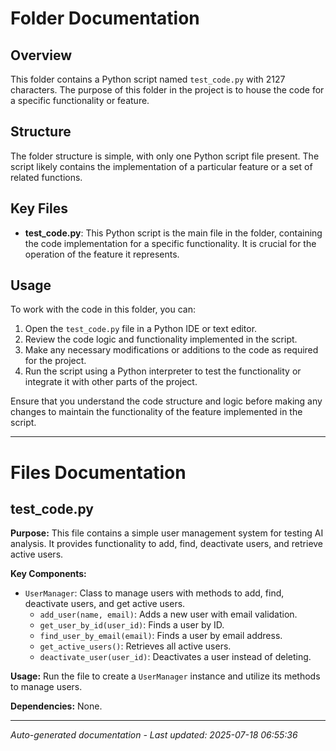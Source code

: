 # Folder Documentation

## Overview
This folder contains a Python script named `test_code.py` with 2127 characters. The purpose of this folder in the project is to house the code for a specific functionality or feature.

## Structure
The folder structure is simple, with only one Python script file present. The script likely contains the implementation of a particular feature or a set of related functions.

## Key Files
- **test_code.py**: This Python script is the main file in the folder, containing the code implementation for a specific functionality. It is crucial for the operation of the feature it represents.

## Usage
To work with the code in this folder, you can:
1. Open the `test_code.py` file in a Python IDE or text editor.
2. Review the code logic and functionality implemented in the script.
3. Make any necessary modifications or additions to the code as required for the project.
4. Run the script using a Python interpreter to test the functionality or integrate it with other parts of the project.

Ensure that you understand the code structure and logic before making any changes to maintain the functionality of the feature implemented in the script.

---

# Files Documentation

## test_code.py

**Purpose:** This file contains a simple user management system for testing AI analysis. It provides functionality to add, find, deactivate users, and retrieve active users.

**Key Components:**
- `UserManager`: Class to manage users with methods to add, find, deactivate users, and get active users.
  - `add_user(name, email)`: Adds a new user with email validation.
  - `get_user_by_id(user_id)`: Finds a user by ID.
  - `find_user_by_email(email)`: Finds a user by email address.
  - `get_active_users()`: Retrieves all active users.
  - `deactivate_user(user_id)`: Deactivates a user instead of deleting.

**Usage:** Run the file to create a `UserManager` instance and utilize its methods to manage users.

**Dependencies:** None.

---
*Auto-generated documentation - Last updated: 2025-07-18 06:55:36*
